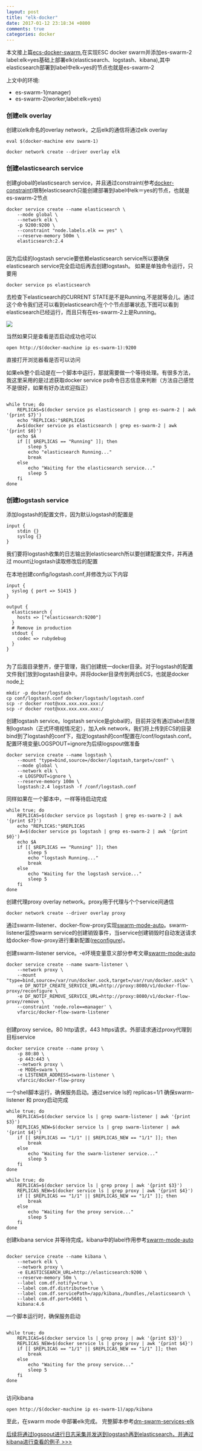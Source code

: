 ```yaml
---
layout: post
title: "elk-docker"
date: 2017-01-12 23:18:34 +0800
comments: true
categories: docker
---
```


本文接上篇[ecs-docker-swarm](http://www.pffair.com/blog/2017/01/11/ecs-docker-swarm/),在实现ESC docker swarm并添加es-swarm-2 label:elk=yes基础上部署elk(elasticsearch、logstash、kibana),其中elasticsearch部署到label中elk=yes的节点也就是es-swarm-2

<!--more-->

上文中的环境:

* es-swarm-1(manager)
* es-swarm-2(worker,label:elk=yes)


### 创建elk overlay
 创建以elk命名的overlay network，之后elk的通信将通过elk overlay
 
```
eval $(docker-machine env swarm-1)

docker network create --driver overlay elk

```
### 创建elasticsearch service

 创建global的elasticsearch service，并且通过constraint(参考[docker-constraint](http://www.pffair.com/blog/2017/01/04/docker-constraint/))限制elasticsearch只能创建部署到label中elk＝yes的节点，也就是es-swarm-2节点
 
```
docker service create --name elasticsearch \
    --mode global \
    --network elk \
    -p 9200:9200 \
    --constraint "node.labels.elk == yes" \
    --reserve-memory 500m \
    elasticsearch:2.4
    
```

因为后续的logstash servcie要依赖elasticsearch service所以要确保elasticsearch service完全启动后再去创建logstash。
如果是单独命令运行，只要用

```
docker service ps elasticsearch

```
去检查下elasticsearch的CURRENT STATE是不是Running,不是就等会儿。通过这个命令我们还可以看到elasticsearch在个个节点部署状态,下图可以看到elasticsearch已经运行，而且只有在es-swarm-2上是Running。

![](http://www.pffair.com/images/63.png)

当然如果只是查看是否启动成功也可以

```
open http://$(docker-machine ip es-swarm-1):9200
```
直接打开浏览器看是否可以访问



如果elk整个启动是在一个脚本中运行，那就需要做一个等待处理。有很多方法，我这里采用的是过滤获取docker service ps命令日志信息来判断（方法自己感觉不是很好，如果有好办法欢迎指正）
 
```

while true; do
    REPLICAS=$(docker service ps elasticsearch | grep es-swarm-2 | awk '{print $7}')
    echo "REPLICAS:"$REPLICAS
    A=$(docker service ps elasticsearch | grep es-swarm-2 | awk '{print $0}')
    echo $A
    if [[ $REPLICAS == "Running" ]]; then
        sleep 5
        echo "elasticsearch Running..."
        break
    else
        echo "Waiting for the elasticsearch service..."
        sleep 5
    fi
done
```

### 创建logstash service

添加logstash的配置文件，因为默认logstash的配置是

```
input {
    stdin {}
    syslog {}
}
```
我们要将logstash收集的日志输出到elasticsearch所以要创建配置文件，并再通过 mount让logstash读取修改后的配置

在本地创建config/logstash.conf,并修改为以下内容

```
input {
  syslog { port => 51415 }
}

output {
  elasticsearch {
    hosts => ["elasticsearch:9200"]
  }
  # Remove in production
  stdout {
    codec => rubydebug
  }
}


```

为了后面目录整齐，便于管理，我们创建统一docker目录。对于logstash的配置文件我们放到logstash目录中。并将docker目录传到两台ECS，也就是docker node上

```
mkdir -p docker/logstash
cp conf/logstash.conf docker/logstash/logstash.conf
scp -r docker root@xxx.xxx.xxx.xxx:/
scp -r docker root@xxx.xxx.xxx.xxx:/
```
创建logstash service。logstash service是global的，目前并没有通过label去限制logstash（正式环境视情况定），加入elk network，我们将上传到ECS的目录bind到了logstash的conf下，指定logstash的conf配置在/conf/logstash.conf。配置环境变量LOGSPOUT=ignore为后续logspout做准备

```
docker service create --name logstash \
    --mount "type=bind,source=/docker/logstash,target=/conf" \
    --mode global \
    --network elk \
    -e LOGSPOUT=ignore \
    --reserve-memory 100m \
    logstash:2.4 logstash -f /conf/logstash.conf
```

同样如果在一个脚本中，一样等待启动完成

```
while true; do
    REPLICAS=$(docker service ps logstash | grep es-swarm-2 | awk '{print $7}')
    echo "REPLICAS:"$REPLICAS
     A=$(docker service ps logstash | grep es-swarm-2 | awk '{print $0}')
    echo $A
    if [[ $REPLICAS == "Running" ]]; then
        sleep 5
        echo "logstash Running..."
        break
    else
        echo "Waiting for the logstash service..."
        sleep 5
    fi
done

```

创建代理proxy overlay network。proxy用于代理与个个service间通信

```
docker network create --driver overlay proxy

```

通过swarm-listener、docker-flow-proxy实现[swarm-mode-auto](http://proxy.dockerflow.com/swarm-mode-auto/)。swarm-listener监控swarm service的创建销毁事件，当service创建销毁时自动发送请求给docker-flow-proxy进行重新配置([reconfigure](http://proxy.dockerflow.com/usage/#reconfigure))。

创建swarm-listener service。-e环境变量意义部分参考文章[swarm-mode-auto](http://proxy.dockerflow.com/swarm-mode-auto/)

```
docker service create --name swarm-listener \
    --network proxy \
    --mount "type=bind,source=/var/run/docker.sock,target=/var/run/docker.sock" \
    -e DF_NOTIF_CREATE_SERVICE_URL=http://proxy:8080/v1/docker-flow-proxy/reconfigure \
    -e DF_NOTIF_REMOVE_SERVICE_URL=http://proxy:8080/v1/docker-flow-proxy/remove \
    --constraint 'node.role==manager' \
    vfarcic/docker-flow-swarm-listener
    
```

创建proxy service。80 http请求，443 https请求。外部请求通过proxy代理到目标service

```
docker service create --name proxy \
    -p 80:80 \
    -p 443:443 \
    --network proxy \
    -e MODE=swarm \
    -e LISTENER_ADDRESS=swarm-listener \
    vfarcic/docker-flow-proxy

```

一个shell脚本运行，确保服务启动。通过service ls的 replicas=1/1 确保swarm-listener 和 proxy启动完成

```
while true; do
    REPLICAS=$(docker service ls | grep swarm-listener | awk '{print $3}')
    REPLICAS_NEW=$(docker service ls | grep swarm-listener | awk '{print $4}')
    if [[ $REPLICAS == "1/1" || $REPLICAS_NEW == "1/1" ]]; then
        break
    else
        echo "Waiting for the swarm-listener service..."
        sleep 5
    fi
done

while true; do
    REPLICAS=$(docker service ls | grep proxy | awk '{print $3}')
    REPLICAS_NEW=$(docker service ls | grep proxy | awk '{print $4}')
    if [[ $REPLICAS == "1/1" || $REPLICAS_NEW == "1/1" ]]; then
        break
    else
        echo "Waiting for the proxy service..."
        sleep 5
    fi
done

```

创建kibana service 并等待完成。kibana中的label作用参考[swarm-mode-auto](http://proxy.dockerflow.com/swarm-mode-auto/)

```

docker service create --name kibana \
    --network elk \
    --network proxy \
    -e ELASTICSEARCH_URL=http://elasticsearch:9200 \
    --reserve-memory 50m \
    --label com.df.notify=true \
    --label com.df.distribute=true \
    --label com.df.servicePath=/app/kibana,/bundles,/elasticsearch \
    --label com.df.port=5601 \
    kibana:4.6
```

一个脚本运行时，确保服务启动

```

while true; do
    REPLICAS=$(docker service ls | grep proxy | awk '{print $3}')
    REPLICAS_NEW=$(docker service ls | grep proxy | awk '{print $4}')
    if [[ $REPLICAS == "1/1" || $REPLICAS_NEW == "1/1" ]]; then
        break
    else
        echo "Waiting for the proxy service..."
        sleep 5
    fi
done


```

访问kibana

```
open http://$(docker-machine ip es-swarm-1)/app/kibana

```

至此，在swarm mode 中部署elk完成。
完整脚本参考[dm-swarm-services-elk](https://github.com/pangff/docker-swarm-sh/blob/master/scripts/dm-swarm-services-elk.sh)

[后续将通过logspout进行日志采集并发送到logstash再到elasticsearch，并通过kibana进行查看的例子 >>>]()
